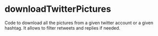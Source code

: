 # downloadTwitterPictures

Code to download all the pictures from a given twitter account or a given hashtag. It allows to filter retweets and replies if needed.